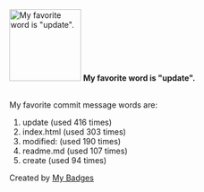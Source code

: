 <img src="https://my-badges.github.io/my-badges/favorite-word.png" alt="My favorite word is &quot;update&quot;." title="My favorite word is &quot;update&quot;." width="128">
<strong>My favorite word is &quot;update&quot;.</strong>
<br><br>

My favorite commit message words are:

1. update (used 416 times)
2. index.html (used 303 times)
3. modified: (used 190 times)
4. readme.md (used 107 times)
5. create (used 94 times)


Created by <a href="https://github.com/my-badges/my-badges">My Badges</a>